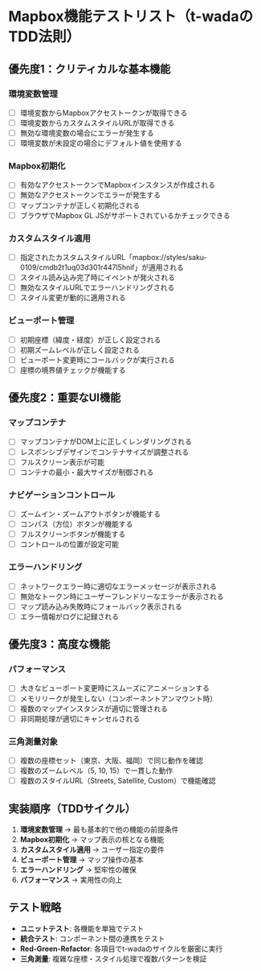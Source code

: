 # Mapbox機能テストリスト（t-wadaのTDD法則）

## 優先度1：クリティカルな基本機能

### 環境変数管理
- [ ] 環境変数からMapboxアクセストークンが取得できる
- [ ] 環境変数からカスタムスタイルURLが取得できる
- [ ] 無効な環境変数の場合にエラーが発生する
- [ ] 環境変数が未設定の場合にデフォルト値を使用する

### Mapbox初期化
- [ ] 有効なアクセストークンでMapboxインスタンスが作成される
- [ ] 無効なアクセストークンでエラーが発生する
- [ ] マップコンテナが正しく初期化される
- [ ] ブラウザでMapbox GL JSがサポートされているかチェックできる

### カスタムスタイル適用
- [ ] 指定されたカスタムスタイルURL「mapbox://styles/saku-0109/cmdb2t1uq03d301r447l5hnif」が適用される
- [ ] スタイル読み込み完了時にイベントが発火される
- [ ] 無効なスタイルURLでエラーハンドリングされる
- [ ] スタイル変更が動的に適用される

### ビューポート管理
- [ ] 初期座標（緯度・経度）が正しく設定される
- [ ] 初期ズームレベルが正しく設定される
- [ ] ビューポート変更時にコールバックが実行される
- [ ] 座標の境界値チェックが機能する

## 優先度2：重要なUI機能

### マップコンテナ
- [ ] マップコンテナがDOM上に正しくレンダリングされる
- [ ] レスポンシブデザインでコンテナサイズが調整される
- [ ] フルスクリーン表示が可能
- [ ] コンテナの最小・最大サイズが制御される

### ナビゲーションコントロール
- [ ] ズームイン・ズームアウトボタンが機能する
- [ ] コンパス（方位）ボタンが機能する
- [ ] フルスクリーンボタンが機能する
- [ ] コントロールの位置が設定可能

### エラーハンドリング
- [ ] ネットワークエラー時に適切なエラーメッセージが表示される
- [ ] 無効なトークン時にユーザーフレンドリーなエラーが表示される
- [ ] マップ読み込み失敗時にフォールバック表示される
- [ ] エラー情報がログに記録される

## 優先度3：高度な機能

### パフォーマンス
- [ ] 大きなビューポート変更時にスムーズにアニメーションする
- [ ] メモリリークが発生しない（コンポーネントアンマウント時）
- [ ] 複数のマップインスタンスが適切に管理される
- [ ] 非同期処理が適切にキャンセルされる

### 三角測量対象
- [ ] 複数の座標セット（東京、大阪、福岡）で同じ動作を確認
- [ ] 複数のズームレベル（5, 10, 15）で一貫した動作
- [ ] 複数のスタイルURL（Streets, Satellite, Custom）で機能確認

## 実装順序（TDDサイクル）

1. **環境変数管理** → 最も基本的で他の機能の前提条件
2. **Mapbox初期化** → マップ表示の核となる機能
3. **カスタムスタイル適用** → ユーザー指定の要件
4. **ビューポート管理** → マップ操作の基本
5. **エラーハンドリング** → 堅牢性の確保
6. **パフォーマンス** → 実用性の向上

## テスト戦略

- **ユニットテスト**: 各機能を単独でテスト
- **統合テスト**: コンポーネント間の連携をテスト  
- **Red-Green-Refactor**: 各項目でt-wadaのサイクルを厳密に実行
- **三角測量**: 複雑な座標・スタイル処理で複数パターンを検証